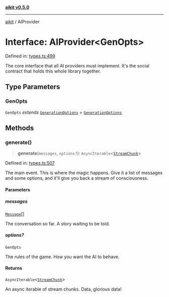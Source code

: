 [**aikit v0.5.0**](../README.md)

---

[aikit](../README.md) / AIProvider

# Interface: AIProvider\<GenOpts\>

Defined in: [types.ts:499](https://github.com/chinmaymk/aikit/blob/main/src/types.ts#L499)

The core interface that all AI providers must implement.
It's the social contract that holds this whole library together.

## Type Parameters

### GenOpts

`GenOpts` _extends_ [`GenerationOptions`](GenerationOptions.md) = [`GenerationOptions`](GenerationOptions.md)

## Methods

### generate()

> **generate**(`messages`, `options?`): `AsyncIterable`\<[`StreamChunk`](StreamChunk.md)\>

Defined in: [types.ts:507](https://github.com/chinmaymk/aikit/blob/main/src/types.ts#L507)

The main event. This is where the magic happens.
Give it a list of messages and some options, and it'll give you back a stream of consciousness.

#### Parameters

##### messages

[`Message`](Message.md)[]

The conversation so far. A story waiting to be told.

##### options?

`GenOpts`

The rules of the game. How you want the AI to behave.

#### Returns

`AsyncIterable`\<[`StreamChunk`](StreamChunk.md)\>

An async iterable of stream chunks. Data, glorious data!
